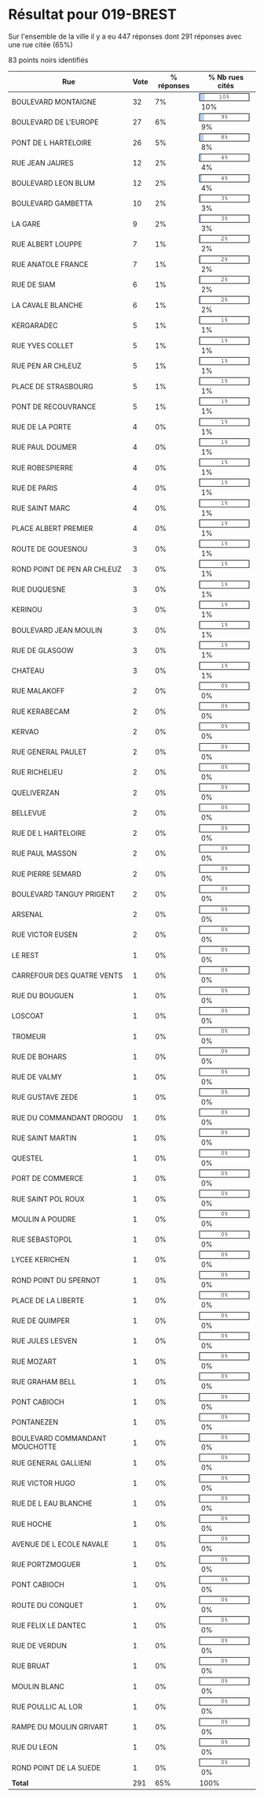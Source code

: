 # Résultat pour 019-BREST

Sur l'ensemble de la ville il y a eu 447 réponses dont 291 réponses avec une rue citée (65%)

83 points noirs identifiés

| Rue | Vote | % réponses | % Nb rues cités|
|-----|------|------------|----------------|
| BOULEVARD MONTAIGNE | 32 | 7% | <img src="../../img/bar_10.gif" />&nbsp;10%|
| BOULEVARD DE L'EUROPE | 27 | 6% | <img src="../../img/bar_9.gif" />&nbsp;9%|
| PONT DE L HARTELOIRE | 26 | 5% | <img src="../../img/bar_8.gif" />&nbsp;8%|
| RUE JEAN JAURES | 12 | 2% | <img src="../../img/bar_4.gif" />&nbsp;4%|
| BOULEVARD LEON BLUM | 12 | 2% | <img src="../../img/bar_4.gif" />&nbsp;4%|
| BOULEVARD GAMBETTA | 10 | 2% | <img src="../../img/bar_3.gif" />&nbsp;3%|
| LA GARE | 9 | 2% | <img src="../../img/bar_3.gif" />&nbsp;3%|
| RUE ALBERT LOUPPE | 7 | 1% | <img src="../../img/bar_2.gif" />&nbsp;2%|
| RUE ANATOLE FRANCE | 7 | 1% | <img src="../../img/bar_2.gif" />&nbsp;2%|
| RUE DE SIAM | 6 | 1% | <img src="../../img/bar_2.gif" />&nbsp;2%|
| LA CAVALE BLANCHE | 6 | 1% | <img src="../../img/bar_2.gif" />&nbsp;2%|
| KERGARADEC | 5 | 1% | <img src="../../img/bar_1.gif" />&nbsp;1%|
| RUE YVES COLLET | 5 | 1% | <img src="../../img/bar_1.gif" />&nbsp;1%|
| RUE PEN AR CHLEUZ | 5 | 1% | <img src="../../img/bar_1.gif" />&nbsp;1%|
| PLACE DE STRASBOURG | 5 | 1% | <img src="../../img/bar_1.gif" />&nbsp;1%|
| PONT DE RECOUVRANCE | 5 | 1% | <img src="../../img/bar_1.gif" />&nbsp;1%|
| RUE DE LA PORTE | 4 | 0% | <img src="../../img/bar_1.gif" />&nbsp;1%|
| RUE PAUL DOUMER | 4 | 0% | <img src="../../img/bar_1.gif" />&nbsp;1%|
| RUE ROBESPIERRE | 4 | 0% | <img src="../../img/bar_1.gif" />&nbsp;1%|
| RUE DE PARIS | 4 | 0% | <img src="../../img/bar_1.gif" />&nbsp;1%|
| RUE SAINT MARC | 4 | 0% | <img src="../../img/bar_1.gif" />&nbsp;1%|
| PLACE ALBERT PREMIER | 4 | 0% | <img src="../../img/bar_1.gif" />&nbsp;1%|
| ROUTE DE GOUESNOU | 3 | 0% | <img src="../../img/bar_1.gif" />&nbsp;1%|
| ROND POINT DE PEN AR CHLEUZ | 3 | 0% | <img src="../../img/bar_1.gif" />&nbsp;1%|
| RUE DUQUESNE | 3 | 0% | <img src="../../img/bar_1.gif" />&nbsp;1%|
| KERINOU | 3 | 0% | <img src="../../img/bar_1.gif" />&nbsp;1%|
| BOULEVARD JEAN MOULIN | 3 | 0% | <img src="../../img/bar_1.gif" />&nbsp;1%|
| RUE DE GLASGOW | 3 | 0% | <img src="../../img/bar_1.gif" />&nbsp;1%|
| CHATEAU | 3 | 0% | <img src="../../img/bar_1.gif" />&nbsp;1%|
| RUE MALAKOFF | 2 | 0% | <img src="../../img/bar_0.gif" />&nbsp;0%|
| RUE KERABECAM | 2 | 0% | <img src="../../img/bar_0.gif" />&nbsp;0%|
| KERVAO | 2 | 0% | <img src="../../img/bar_0.gif" />&nbsp;0%|
| RUE GENERAL PAULET | 2 | 0% | <img src="../../img/bar_0.gif" />&nbsp;0%|
| RUE RICHELIEU | 2 | 0% | <img src="../../img/bar_0.gif" />&nbsp;0%|
| QUELIVERZAN | 2 | 0% | <img src="../../img/bar_0.gif" />&nbsp;0%|
| BELLEVUE | 2 | 0% | <img src="../../img/bar_0.gif" />&nbsp;0%|
| RUE DE L HARTELOIRE | 2 | 0% | <img src="../../img/bar_0.gif" />&nbsp;0%|
| RUE PAUL MASSON | 2 | 0% | <img src="../../img/bar_0.gif" />&nbsp;0%|
| RUE PIERRE SEMARD | 2 | 0% | <img src="../../img/bar_0.gif" />&nbsp;0%|
| BOULEVARD TANGUY PRIGENT | 2 | 0% | <img src="../../img/bar_0.gif" />&nbsp;0%|
| ARSENAL | 2 | 0% | <img src="../../img/bar_0.gif" />&nbsp;0%|
| RUE VICTOR EUSEN | 2 | 0% | <img src="../../img/bar_0.gif" />&nbsp;0%|
| LE REST | 1 | 0% | <img src="../../img/bar_0.gif" />&nbsp;0%|
| CARREFOUR DES QUATRE VENTS | 1 | 0% | <img src="../../img/bar_0.gif" />&nbsp;0%|
| RUE DU BOUGUEN | 1 | 0% | <img src="../../img/bar_0.gif" />&nbsp;0%|
| LOSCOAT | 1 | 0% | <img src="../../img/bar_0.gif" />&nbsp;0%|
| TROMEUR | 1 | 0% | <img src="../../img/bar_0.gif" />&nbsp;0%|
| RUE DE BOHARS | 1 | 0% | <img src="../../img/bar_0.gif" />&nbsp;0%|
| RUE DE VALMY | 1 | 0% | <img src="../../img/bar_0.gif" />&nbsp;0%|
| RUE GUSTAVE ZEDE | 1 | 0% | <img src="../../img/bar_0.gif" />&nbsp;0%|
| RUE DU COMMANDANT DROGOU | 1 | 0% | <img src="../../img/bar_0.gif" />&nbsp;0%|
| RUE SAINT MARTIN | 1 | 0% | <img src="../../img/bar_0.gif" />&nbsp;0%|
| QUESTEL | 1 | 0% | <img src="../../img/bar_0.gif" />&nbsp;0%|
| PORT DE COMMERCE | 1 | 0% | <img src="../../img/bar_0.gif" />&nbsp;0%|
| RUE SAINT POL ROUX | 1 | 0% | <img src="../../img/bar_0.gif" />&nbsp;0%|
| MOULIN A POUDRE | 1 | 0% | <img src="../../img/bar_0.gif" />&nbsp;0%|
| RUE SEBASTOPOL | 1 | 0% | <img src="../../img/bar_0.gif" />&nbsp;0%|
| LYCEE KERICHEN | 1 | 0% | <img src="../../img/bar_0.gif" />&nbsp;0%|
| ROND POINT DU SPERNOT | 1 | 0% | <img src="../../img/bar_0.gif" />&nbsp;0%|
| PLACE DE LA LIBERTE | 1 | 0% | <img src="../../img/bar_0.gif" />&nbsp;0%|
| RUE DE QUIMPER | 1 | 0% | <img src="../../img/bar_0.gif" />&nbsp;0%|
| RUE JULES LESVEN | 1 | 0% | <img src="../../img/bar_0.gif" />&nbsp;0%|
| RUE MOZART | 1 | 0% | <img src="../../img/bar_0.gif" />&nbsp;0%|
| RUE GRAHAM BELL | 1 | 0% | <img src="../../img/bar_0.gif" />&nbsp;0%|
| PONT CABIOCH | 1 | 0% | <img src="../../img/bar_0.gif" />&nbsp;0%|
| PONTANEZEN | 1 | 0% | <img src="../../img/bar_0.gif" />&nbsp;0%|
| BOULEVARD COMMANDANT MOUCHOTTE | 1 | 0% | <img src="../../img/bar_0.gif" />&nbsp;0%|
| RUE GENERAL GALLIENI | 1 | 0% | <img src="../../img/bar_0.gif" />&nbsp;0%|
| RUE VICTOR HUGO | 1 | 0% | <img src="../../img/bar_0.gif" />&nbsp;0%|
| RUE DE L EAU BLANCHE | 1 | 0% | <img src="../../img/bar_0.gif" />&nbsp;0%|
| RUE HOCHE | 1 | 0% | <img src="../../img/bar_0.gif" />&nbsp;0%|
| AVENUE DE L ECOLE NAVALE | 1 | 0% | <img src="../../img/bar_0.gif" />&nbsp;0%|
| RUE PORTZMOGUER | 1 | 0% | <img src="../../img/bar_0.gif" />&nbsp;0%|
| PONT CABIOCH | 1 | 0% | <img src="../../img/bar_0.gif" />&nbsp;0%|
| ROUTE DU CONQUET | 1 | 0% | <img src="../../img/bar_0.gif" />&nbsp;0%|
| RUE FELIX LE DANTEC | 1 | 0% | <img src="../../img/bar_0.gif" />&nbsp;0%|
| RUE DE VERDUN | 1 | 0% | <img src="../../img/bar_0.gif" />&nbsp;0%|
| RUE BRUAT | 1 | 0% | <img src="../../img/bar_0.gif" />&nbsp;0%|
| MOULIN BLANC | 1 | 0% | <img src="../../img/bar_0.gif" />&nbsp;0%|
| RUE POULLIC AL LOR | 1 | 0% | <img src="../../img/bar_0.gif" />&nbsp;0%|
| RAMPE DU MOULIN GRIVART | 1 | 0% | <img src="../../img/bar_0.gif" />&nbsp;0%|
| RUE DU LEON | 1 | 0% | <img src="../../img/bar_0.gif" />&nbsp;0%|
| ROND POINT DE LA SUEDE | 1 | 0% | <img src="../../img/bar_0.gif" />&nbsp;0%|
| **Total** | 291 | 65% | 100%|
